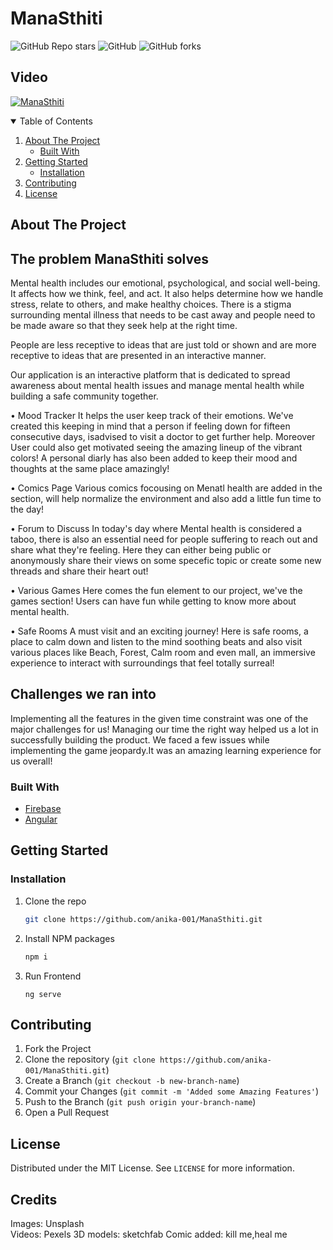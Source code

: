 

# ManaSthiti

![GitHub Repo stars](https://img.shields.io/github/stars/anika-001/ManaSthiti?style=for-the-badge)
![GitHub](https://img.shields.io/github/license/anika-001/ManaSthiti?color=%23ffff00&style=for-the-badge)
![GitHub forks](https://img.shields.io/github/forks/anika-001/ManaSthiti?color=%23ff69b4&style=for-the-badge)


## Video
[![ManaSthiti](https://img.youtube.com/vi/K5zmvfNhD9Q/0.jpg)](http://www.youtube.com/watch?v=K5zmvfNhD9Q)


<!-- TABLE OF CONTENTS -->
<details open="open">
  <summary>Table of Contents</summary>
  <ol>
    <li>
      <a href="#about-the-project">About The Project</a>
      <ul>
        <li><a href="#built-with">Built With</a></li>
      </ul>
    </li>
    <li>
      <a href="#getting-started">Getting Started</a>
      <ul>
        <li><a href="#installation">Installation</a></li>
      </ul>
    </li>
    <li><a href="#contributing">Contributing</a></li>
    <li><a href="#license">License</a></li>
  </ol>
</details>

<!-- ABOUT THE PROJECT -->
## About The Project


## The problem ManaSthiti solves
Mental health includes our emotional, psychological, and social well-being. It affects how we think, feel, and act. It also helps determine how we handle stress, relate to others, and make healthy choices.
There is a stigma surrounding mental illness that needs to be cast away and people need to be made aware so that they seek help at the right time.

People are less receptive to ideas that are just told or shown and are more receptive to ideas that are presented in an interactive manner.

Our application is an interactive platform that is dedicated to spread awareness about mental health issues and manage mental health while building a safe community together.

• Mood Tracker
It helps the user keep track of their emotions. We've created this keeping in mind that a person if feeling down for fifteen consecutive days, isadvised to visit a doctor to get further help. Moreover User could also get motivated seeing the amazing lineup of the vibrant colors! A personal diarly has also been added to keep their mood and thoughts at the same place amazingly!

• Comics Page
Various comics focousing on Menatl health are added in the section, will help normalize the environment and also add a little fun time to the day!

• Forum to Discuss
In today's day where Mental health is considered a taboo, there is also an essential need for people suffering to reach out and share what they're feeling. Here they can either being public or anonymously share their views on some specefic topic or create some new threads and share their heart out!

• Various Games
Here comes the fun element to our project, we've the games section! Users can have fun while getting to know more about mental health.

• Safe Rooms
A must visit and an exciting journey! Here is safe rooms, a place to calm down and listen to the mind soothing beats and also visit various places like Beach, Forest, Calm room and even mall, an immersive experience to interact with surroundings that feel totally surreal!

## Challenges we ran into
Implementing all the features in the given time constraint was one of the major challenges for us! Managing our time the right way helped us a lot in successfully building the product. We faced a few issues while implementing the game jeopardy.It was an amazing learning experience for us overall!

### Built With

* [Firebase](https://firebase.google.com/)
* [Angular](https://angular.io/)



<!-- GETTING STARTED -->
## Getting Started

### Installation

1. Clone the repo
   ```sh
   git clone https://github.com/anika-001/ManaSthiti.git
   ```
2. Install NPM packages
   ```sh
   npm i
   ```
3. Run Frontend
   ```
   ng serve
   ```

   
<!-- CONTRIBUTING -->
## Contributing

1. Fork the Project
2. Clone the repository (`git clone https://github.com/anika-001/ManaSthiti.git`)
3. Create a Branch (`git checkout -b new-branch-name`)
4. Commit your Changes (`git commit -m 'Added some Amazing Features'`)
5. Push to the Branch (`git push origin your-branch-name`)
6. Open a Pull Request

<!-- LICENSE -->
## License

Distributed under the MIT License. See `LICENSE` for more information.

## Credits
Images:  Unsplash<br>
Videos:  Pexels
3D models: sketchfab
Comic added: kill me,heal me
